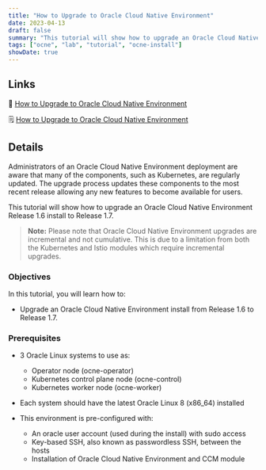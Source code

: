 ```yaml
---
title: "How to Upgrade to Oracle Cloud Native Environment"
date: 2023-04-13
draft: false
summary: "This tutorial will show how to upgrade an Oracle Cloud Native Environment Release 1.6 install to Release 1.7."
tags: ["ocne", "lab", "tutorial", "ocne-install"]
showDate: true
---
```


## Links

:crescent_moon: [How to Upgrade to Oracle Cloud Native Environment](https://luna.oracle.com/lab/fa8fc61b-893c-4507-93a2-711540e9ace7)

:spiral_notepad: [How to Upgrade to Oracle Cloud Native Environment](https://docs.oracle.com/en/learn/ocne-upgrade)

## Details

Administrators of an Oracle Cloud Native Environment deployment are aware that many of the components, such as Kubernetes, are regularly updated.  The upgrade process updates these components to the most recent release allowing any new features to become available for users.

This tutorial will show how to upgrade an Oracle Cloud Native Environment Release 1.6 install to Release 1.7.

> **Note:** Please note that Oracle Cloud Native Environment upgrades are incremental and not cumulative.  This is due to a limitation from both the Kubernetes and Istio modules which require incremental upgrades.

### Objectives

In this tutorial, you will learn how to:

- Upgrade an Oracle Cloud Native Environment install from Release 1.6 to Release 1.7.

### Prerequisites

- 3 Oracle Linux systems to use as:
  - Operator node (ocne-operator)
  - Kubernetes control plane node (ocne-control)
  - Kubernetes worker node (ocne-worker)

- Each system should have the latest Oracle Linux 8 (x86_64) installed

- This environment is pre-configured with:
  - An oracle user account (used during the install) with sudo access
  - Key-based SSH, also known as passwordless SSH, between the hosts
  - Installation of Oracle Cloud Native Environment and CCM module
